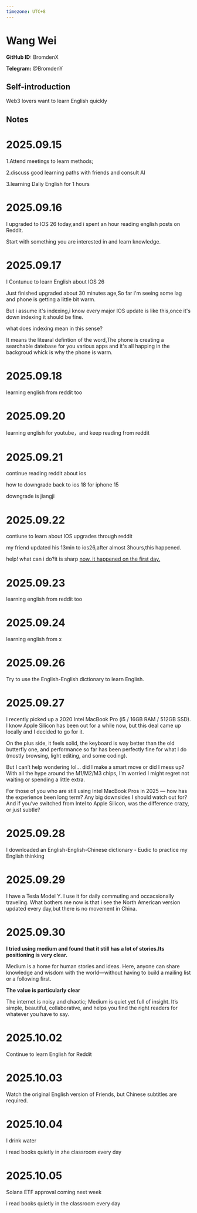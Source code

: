 ```yaml
---
timezone: UTC+8
---
```


# Wang Wei

**GitHub ID:** BromdenX

**Telegram:** @BromdenY

## Self-introduction

Web3 lovers want to learn English quickly

## Notes
<!-- Content_START -->
# 2025.09.15
<!-- DAILY_CHECKIN_2025-09-15_START -->
1.Attend meetings to learn methods;

2.discuss good learning paths with friends and consult AI

3.learning Daliy English for 1 hours
<!-- DAILY_CHECKIN_2025-09-15_END -->


# 2025.09.16
<!-- DAILY_CHECKIN_2025-09-16_START -->
I upgraded to IOS 26 today,and i spent an hour reading english posts on Reddit.

Start with something you are interested in and learn knowledge.
<!-- DAILY_CHECKIN_2025-09-16_END -->


# 2025.09.17
<!-- DAILY_CHECKIN_2025-09-17_START -->
I Contunue to learn English about IOS 26

Just finished upgraded about 30 minutes age,So far i'm seeing some lag and phone is getting a little bit warm.

But i assume it's indexing,i know every major IOS update is like this,once it's down indexing it should be fine.

what does indexing mean in this sense?

It means the litearal defintion of the word,The phone is creating a searchable datebase for you various apps and it's all happing in the backgroud whick is why the phone is warm.
<!-- DAILY_CHECKIN_2025-09-17_END -->


# 2025.09.18
<!-- DAILY_CHECKIN_2025-09-18_START -->
learning english from reddit too
<!-- DAILY_CHECKIN_2025-09-18_END -->


# 2025.09.20
<!-- DAILY_CHECKIN_2025-09-20_START -->
learning english for youtube，and keep reading from reddit
<!-- DAILY_CHECKIN_2025-09-20_END -->


# 2025.09.21
<!-- DAILY_CHECKIN_2025-09-21_START -->
continue reading reddit about ios

how to downgrade back to ios 18 for iphone 15

downgrade is jiangji
<!-- DAILY_CHECKIN_2025-09-21_END -->


# 2025.09.22
<!-- DAILY_CHECKIN_2025-09-22_START -->
contiune to learn about IOS upgrades through reddit

my friend updated his 13min to ios26,after almost 3hours,this happened.

help! what can i do?it is sharp [now. it happened on the first day.](http://now.it)
<!-- DAILY_CHECKIN_2025-09-22_END -->


# 2025.09.23
<!-- DAILY_CHECKIN_2025-09-23_START -->
learning english from reddit too
<!-- DAILY_CHECKIN_2025-09-23_END -->


# 2025.09.24
<!-- DAILY_CHECKIN_2025-09-24_START -->
learning english from x
<!-- DAILY_CHECKIN_2025-09-24_END -->


# 2025.09.26
<!-- DAILY_CHECKIN_2025-09-26_START -->
Try to use the English-English dictionary to learn English.
<!-- DAILY_CHECKIN_2025-09-26_END -->


# 2025.09.27
<!-- DAILY_CHECKIN_2025-09-27_START -->
I recently picked up a 2020 Intel MacBook Pro (i5 / 16GB RAM / 512GB SSD). I know Apple Silicon has been out for a while now, but this deal came up locally and I decided to go for it.

On the plus side, it feels solid, the keyboard is way better than the old butterfly one, and performance so far has been perfectly fine for what I do (mostly browsing, light editing, and some coding).

But I can’t help wondering lol… did I make a smart move or did I mess up? With all the hype around the M1/M2/M3 chips, I’m worried I might regret not waiting or spending a little extra.

For those of you who are still using Intel MacBook Pros in 2025 — how has the experience been long term? Any big downsides I should watch out for? And if you’ve switched from Intel to Apple Silicon, was the difference crazy, or just subtle?
<!-- DAILY_CHECKIN_2025-09-27_END -->


# 2025.09.28
<!-- DAILY_CHECKIN_2025-09-28_START -->
I downloaded an English-English-Chinese dictionary - Eudic to practice my English thinking
<!-- DAILY_CHECKIN_2025-09-28_END -->


# 2025.09.29
<!-- DAILY_CHECKIN_2025-09-29_START -->
I have a Tesla Model Y. I use it for daily commuting and occacsionally traveling. What bothers me now is that i see the North American version updated every day,but there is no movement in China.
<!-- DAILY_CHECKIN_2025-09-29_END -->


# 2025.09.30
<!-- DAILY_CHECKIN_2025-09-30_START -->
**I tried using medium and found that it still has a lot of stories.Its positioning is very clear.**

Medium is a home for human stories and ideas. Here, anyone can share knowledge and wisdom with the world—without having to build a mailing list or a following first.

**The value is particularly clear**

The internet is noisy and chaotic; Medium is quiet yet full of insight. It’s simple, beautiful, collaborative, and helps you find the right readers for whatever you have to say.
<!-- DAILY_CHECKIN_2025-09-30_END -->


# 2025.10.02
<!-- DAILY_CHECKIN_2025-10-02_START -->
Continue to learn English for Reddit
<!-- DAILY_CHECKIN_2025-10-02_END -->


# 2025.10.03
<!-- DAILY_CHECKIN_2025-10-03_START -->
Watch the original English version of Friends, but Chinese subtitles are required.
<!-- DAILY_CHECKIN_2025-10-03_END -->


# 2025.10.04
<!-- DAILY_CHECKIN_2025-10-04_START -->
I drink water

i read books quietly in zhe classroom every day
<!-- DAILY_CHECKIN_2025-10-04_END -->


# 2025.10.05
<!-- DAILY_CHECKIN_2025-10-05_START -->
Solana ETF approval coming next week

i read books quietly in the classroom every day
<!-- DAILY_CHECKIN_2025-10-05_END -->
<!-- Content_END -->
